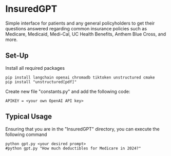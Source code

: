 # InsuredGPT
Simple interface for patients and any general policyholders to get their questions answered regarding common insurance policies such as Medicare, Medicaid, Medi-Cal, UC Health Benefits, Anthem Blue Cross, and more. 

## Set-Up

Install all required packages 
```
pip install langchain openai chromadb tiktoken unstructured cmake
pip install "unstructured[pdf]"
```

Create new file "constants.py" and add the following code:
```
APIKEY = <your own OpenAI API key>
```

## Typical Usage
Ensuring that you are in the "InsuredGPT" directory, you can execute the following command
```
python gpt.py <your desired prompt>
#python gpt.py "How much deductibles for Medicare in 2024?"
```
